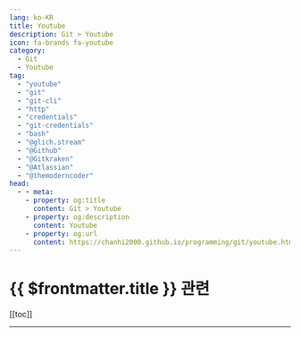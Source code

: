 ```yaml
---
lang: ko-KR
title: Youtube
description: Git > Youtube
icon: fa-brands fa-youtube
category:
  - Git 
  - Youtube
tag:
  - "youtube"
  - "git"
  - "git-cli"
  - "http"
  - "credentials"
  - "git-credentials"
  - "bash"
  - "@glich.stream"
  - "@Github"
  - "@Gitkraken"
  - "@Atlassian"
  - "@themoderncoder"
head:
  - - meta:
    - property: og:title
      content: Git > Youtube
    - property: og:description
      content: Youtube
    - property: og:url
      content: https://chanhi2000.github.io/programming/git/youtube.html
---
```


# {{ $frontmatter.title }} 관련

[[toc]]

---

<MyYouTubeItems jsonName="yu-glich.stream" /><!-- glich.stream -->
<MyYouTubeItems jsonName="yu-user-xf3uf2xd4f" /><!-- 깃미남 - 깃에 미친 남자 -->
<MyYouTubeItems jsonName="yu-Github" /><!-- Github -->
<MyYouTubeItems jsonName="yu-Gitkraken" /><!-- GitKraken -->
<MyYouTubeItems jsonName="yu-Atlassian" /><!-- Atlassian -->
<MyYouTubeItems jsonName="yu-themoderncoder" /><!-- The Modern Coder -->
<MyYouTubeItems jsonName="yu-anthonywritescode" /><!-- anthonywritescode -->
<MyYouTubeItems jsonName="yu-floatinglittleleavesofcode6473" /><!-- Floating Little Leaves of Code -->
<MyYouTubeItems jsonName="yu-ChaelCodes" /><!-- ChaelCodes -->
<MyYouTubeItems jsonName="yu-Snytkine" /><!-- Dmitri Snytkine -->
<MyYouTubeItems jsonName="yu-koreankoder" /><!-- KoreanKoder -->
<MyYouTubeItems jsonName="yu-NickNisi" /><!-- Nick Nisi -->
<MyYouTubeItems jsonName="yu-IogaMaster" /><!-- IogaMaster -->
<MyYouTubeItems jsonName="yu-kingchobo" /><!-- 왕초보 홈페이지만들기 -->
<MyYouTubeItems jsonName="yu-ComputersAndTechAndAndrew" /><!-- Cat and Andrew -->
<MyYouTubeItems jsonName="yu-HiteshCodeLab" /><!-- Hitesh Choudhary -->
<MyYouTubeItems jsonName="yu-gitminam" /><!-- 깃미남 - 깃에 미친 남자 -->
<MyYouTubeItems jsonName="yu-gitbutlerapp" /><!-- GitButler -->
<MyYouTubeItems jsonName="yu-jesseduffield9516" /><!-- Jesse Duffield -->
<MyYouTubeItems jsonName="yu-jsontype" /><!-- jsontype -->
<MyYouTubeItems jsonName="yu-nixhero" /><!-- nixhero -->
<MyYouTubeItems jsonName="yu-ZeroChoTV" /><!-- ZeroCho TV -->
<MyYouTubeItems jsonName="yu-kantancoding" /><!-- Kantan Coding -->
<MyYouTubeItems jsonName="yu-theurbanpenguin" /><!-- theurbanpenguin -->
<MyYouTubeItems jsonName="yu-codejong" /><!-- 코드종 -->
<MyYouTubeItems jsonName="yu-philomatics" /><!-- Philomatics -->
<MyYouTubeItems jsonName="yu-ReluctantAnarchist" /><!-- Reluctant Anarchist -->
<MyYouTubeItems jsonName="yu-MixedCodeDotCom" /><!-- MixedCode -->

<TagLinks />
